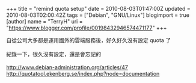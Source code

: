 +++
title = "remind quota setup"
date = 2010-08-03T01:47:00Z
updated = 2010-08-03T02:00:42Z
tags = ["Debian", "GNU/Linux"]
blogimport = true 
[author]
	name = "TerryH"
	uri = "https://www.blogger.com/profile/00198432946574471177"
+++

自從公司大多都是運用國外的雲端服務後，好久好久沒有設定 quota 了<br /><br />紀錄一下，很久沒有設定，還是會忘記的<br /><br /><a href="http://www.debian-administration.org/articles/47">http://www.debian-administration.org/articles/47</a><br /><a href="http://quotatool.ekenberg.se/index.php?node=documentation">http://quotatool.ekenberg.se/index.php?node=documentation</a>
